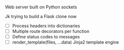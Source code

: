 Web server built on Python sockets

Jk trying to build a Flask clone now

- [ ] Process headers into dictionaries
- [ ] Multiple route decorators per function
- [ ] Define status codes to messages
- [ ] render_template(files, ...data) Jinja2 template engine